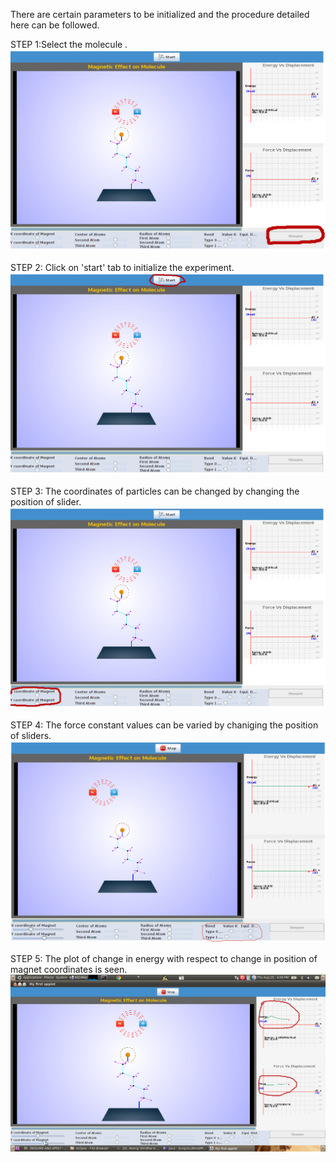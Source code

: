 There are certain parameters to be initialized and the procedure detailed here can be followed.

STEP 1:Select the molecule .
<img src="images/poly1.png">

STEP 2: Click on 'start' tab to initialize the experiment.
<img src="images/poly5.png">

STEP 3: The coordinates of particles can be changed by changing the position of slider.
<img src="images/poly2.png">

STEP 4: The force constant values can be varied by chaniging the position of sliders.
<img src="images/poly3.png">

STEP 5: The plot of change in energy with respect to change in position of magnet coordinates is seen.
<img src="images/Screenshot-3.png">

